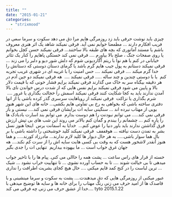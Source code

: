 ```yaml
---
title: ""
date: "2015-01-21"
categories: 
  - "strixmood"
---
```


چیزی باید نوشت حرفی باید زد روزمرگی هایم مرا دق می دهد سکوت و سرما سعی در فریب افکارم دارند ... مطمعنا خوابم نمی آید. فرقی نمیکند شاهد یک اثر هنری معروف باشم یا مستند آماتوری که بچه های طبقه بالا ساختند... فرقی نمیکند حسن کچل بخوانم یا روی صفحات جنگ ، صلح بالا بیاورم .... فرقی نمی کند خستگی پاهایم را کنار یک تئاتر خیابانی در کنم یا هم نوا با ریتم آگاردیونی شوم که دلش شور دیو و دلبر را می زند ... فرقی نمیکند دستانم به پول جیب هایم گرم باشد یا گرمای دستان دوستی که دستانش را خدا گرم میکند .... فرقی نمیکند .... حس امنیت را با غریبه ای در شهری غریب تجربه کنم  یا با دوستی چندین و چند ساله ..... فرقی نمیکند ....  هه فرقی نمیکند دو جین آدم در هر دقیقه بیگناه سر به خاک می گذارند فرقی نمیکند برایم فشار خونی که با قیمت دلار بالا و پایین می شود فرقی نمیکند برایم نفس هایی که از شدت درس خواندن نای بالا آمدن ندارند باید به کجا شکایت کنند فرقی نمیکند اسمش را خجالت بگذاری یا غرور ....  شرم بگذاری یا نزاکت  فرقی نمیکند از رویاهایت سرسری گذر کرده باشی یا از انها دفتری ساخته باشی که بخواهی به رخ بی تفاوتی هایم بکشی... خانه های این شهر هنوز بویی از مهتاب نبرده اند ... سنگینی سایه ات برایشان فرقی نمی کند.... نیستی و باز فرقی نمی کند..... می توانم نبودنت را هم دوست بدارم  می توانم بند اسارت بادبادک ها را پاره کنم ... چشمانم را ببندم و گمان کنم بالاتر می روند این شب های بی تپش ارزش فرق گذاشتن ندارند باید باور دنیا را عوض کنم...  خدایا به آسمانت برس  اینجا هنوز نسل بشر به تمدن دست نیافته ... هوفففف  فرقی نمیکند کلید خوشبختی را داشته باشی یا بر بال هما سوار باشی..... به هر حال دیوار ها کلید لازم ندارند... مادرزاد کورند..... و هما هنوز آنقدر لاشخور هست که به وقت بی کسی هایت سایه اش را از سرت کم نکند.... هه جهان غرق خواب است ... ما بیهوده بیداریم  تنهایی ات را جدی بگیر 

خسته از قرار های راس ساعت ... پشت همه را خاالی می کنی. پیام ها را با تاخیر جواب میدهی تا بی خیالت شوند .... تا به حساب آورده نشوی ... تا تنهاییت خراب نشود ... شیک ترین لباست را در کنج کمد قایم میکنی .... حال هیچ کجای بشریت اطرافت را نداری ...

عبور میکنی از روزمرگی هایی که دق میدهندت.... پشت به سکوت و سرما مینشینی و با قاصدک ها از امید حرف می زنی رنگ مهتاب را برای خانه ها و سایه ها توضیح میدهی با خدا از عشق حرف می زنی چه فرقی می کند.... tyto 2015.1.22
